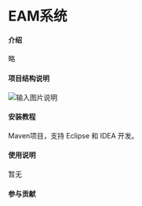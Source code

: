 # EAM系统

#### 介绍
略

#### 项目结构说明

 ![输入图片说明](https://images.gitee.com/uploads/images/2021/0610/145855_29614033_1470521.png "屏幕截图.png")


#### 安装教程

 Maven项目，支持 Eclipse 和 IDEA 开发。

#### 使用说明

 暂无

#### 参与贡献

 